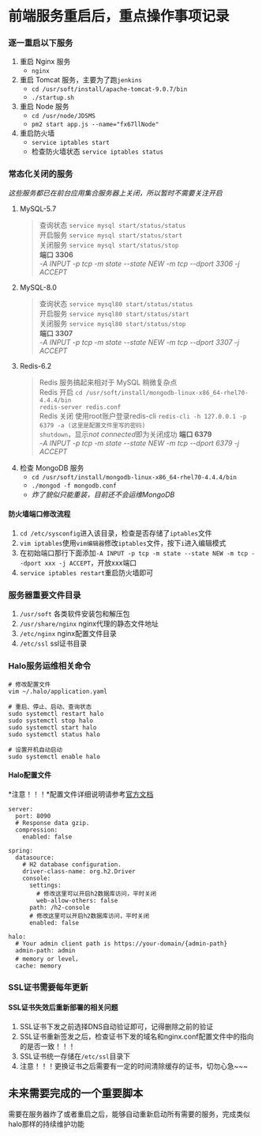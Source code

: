 # 前端服务重启后，重点操作事项记录

### 逐一重启以下服务
1. 重启 Nginx 服务  
	+ `nginx`  
2. 重启 Tomcat 服务，主要为了跑`jenkins`  
	+ `cd /usr/soft/install/apache-tomcat-9.0.7/bin`  
	+ `./startup.sh`  
3. 重启 Node 服务  
	+ `cd /usr/node/JDSMS`  
	+ `pm2 start app.js --name="fx67llNode"`  
4. 重启防火墙
	+ `service iptables start`  
	+ 检查防火墙状态 `service iptables status`  


### 常态化关闭的服务
*这些服务都已在前台应用集合服务器上关闭，所以暂时不需要关注开启*
1. MySQL-5.7 
	> 查询状态 `service mysql start/status/status`  
	> 开启服务 `service mysql start/status/start`  
	> 关闭服务 `service mysql start/status/stop`  
	> **端口 3306**  
	> *-A INPUT -p tcp -m state --state NEW -m tcp --dport 3306 -j ACCEPT*
2. MySQL-8.0 
	> 查询状态 `service mysql80 start/status/status`  
	> 开启服务 `service mysql80 start/status/start`  
	> 关闭服务 `service mysql80 start/status/stop`  
	> **端口 3307**  
	> *-A INPUT -p tcp -m state --state NEW -m tcp --dport 3307 -j ACCEPT*
3. Redis-6.2
	> Redis 服务搞起来相对于 MySQL 稍微复杂点  
	> Redis 开启
	> `cd /usr/soft/install/mongodb-linux-x86_64-rhel70-4.4.4/bin`  
	> `redis-server redis.conf`  
	> Redis 关闭
	> 使用root账户登录redis-cli `redis-cli -h 127.0.0.1 -p 6379 -a (这里是配置文件里写的密码)`  
	> `shutdown`，显示*not connected*即为关闭成功
	> **端口 6379**  
	> *-A INPUT -p tcp -m state --state NEW -m tcp --dport 6379 -j ACCEPT*  
4. 检查 MongoDB 服务  
	+ `cd /usr/soft/install/mongodb-linux-x86_64-rhel70-4.4.4/bin`  
	+ `./mongod -f mongodb.conf`  
	+ *炸了貌似只能重装，目前还不会运维MongoDB*  

#### 防火墙端口修改流程
1. `cd /etc/sysconfig`进入该目录，检查是否存储了`iptables`文件  
2. `vim iptables`使用`vim编辑器`修改`iptables`文件，按下`i`进入编辑模式  
3. 在初始端口那行下面添加`-A INPUT -p tcp -m state --state NEW -m tcp --dport xxx -j ACCEPT`，开放xxx端口  
4. `service iptables restart`重启防火墙即可  


### 服务器重要文件目录  
1. `/usr/soft` 各类软件安装包和解压包  
2. `/usr/share/nginx` nginx代理的静态文件地址  
3. `/etc/nginx` nginx配置文件目录  
4. `/etc/ssl` ssl证书目录  


### Halo服务运维相关命令
```
# 修改配置文件
vim ~/.halo/application.yaml

# 重启、停止、启动、查询状态
sudo systemctl restart halo
sudo systemctl stop halo
sudo systemctl start halo
sudo systemctl status halo

# 设置开机自动启动
sudo systemctl enable halo
```
#### Halo配置文件
*注意！！！*配置文件详细说明请参考[官方文档](https://docs.halo.run/1.6/getting-started/config)  
```
server:
  port: 8090
  # Response data gzip.
  compression:
    enabled: false
	
spring:
  datasource:
    # H2 database configuration.
    driver-class-name: org.h2.Driver
    console:
      settings:
	    # 修改这里可以开启h2数据库访问，平时关闭
        web-allow-others: false
      path: /h2-console
	  # 修改这里可以开启h2数据库访问，平时关闭
      enabled: false

halo:
  # Your admin client path is https://your-domain/{admin-path}
  admin-path: admin
  # memory or level，
  cache: memory
```


### SSL证书需要每年更新
#### SSL证书失效后重新部署的相关问题
1. SSL证书下发之前选择DNS自动验证即可，记得删除之前的验证
2. SSL证书重新签发之后，检查证书下发的域名和nginx.conf配置文件中的指向的是否一致！！！ 
3. SSL证书统一存储在`/etc/ssl`目录下  
4. 注意！！！更换证书之后需要有一定的时间清除缓存的证书，切勿心急~~~


## 未来需要完成的一个重要脚本
需要在服务器炸了或者重启之后，能够自动重新启动所有需要的服务，完成类似halo那样的持续维护功能